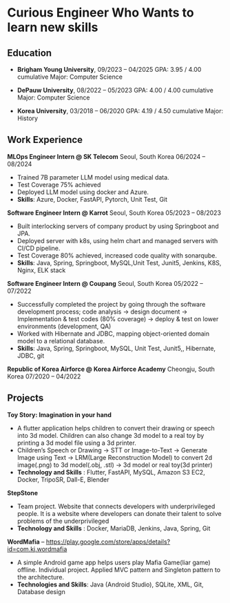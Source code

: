 # Curious Engineer Who Wants to learn new skills

## Education
- **Brigham Young University**, 09/2023 – 04/2025 	GPA: 3.95 / 4.00 cumulative 	Major: Computer Science

- **DePauw University**, 08/2022 – 05/2023			    GPA: 4.00 / 4.00 cumulative	Major: Computer Science

- **Korea University**, 03/2018 – 06/2020			      GPA: 4.19 / 4.50 cumulative	Major: History

## Work Experience

**MLOps Engineer Intern @ SK Telecom** Seoul, South Korea 06/2024 – 08/2024
- Trained 7B parameter LLM model using medical data.
- Test Coverage 75% achieved
- Deployed LLM model using docker and Azure. 
- **Skills**: Azure, Docker, FastAPI, Pytorch, Unit Test, Git

**Software Engineer Intern @ Karrot** Seoul, South Korea 05/2023 – 08/2023
- Built interlocking servers of company product by using Springboot and JPA.
- Deployed server with k8s, using helm chart and managed servers with CI/CD pipeline.
- Test Coverage 80% achieved, increased code quality with sonarqube.
- **Skills**: Java, Spring, Springboot, MySQL,Unit Test, Junit5, Jenkins, K8S, Nginx, ELK stack

**Software Engineer Intern @ Coupang** Seoul, South Korea 05/2022 – 07/2022
- Successfully completed the project by going through the software development process; code analysis -> design document -> Implementation & test codes (80% coverage) -> deploy & test on lower environments (development, QA)
- Worked with Hibernate and JDBC, mapping object-oriented domain model to a relational database.
- **Skills**: Java, Spring, Springboot, MySQL, Unit Test, Junit5,, Hibernate, JDBC, git

**Republic of Korea Airforce @ Korea Airforce Academy** Cheongju, South Korea 07/2020 – 04/2022

## Projects

**Toy Story: Imagination in your hand**
- A flutter application helps children to convert their drawing or speech into 3d model. Children can also change 3d model to a real toy by printing a 3d model file using a 3d printer.
- Children’s Speech or Drawing -> STT or Image-to-Text -> Generate Image using Text -> LRM(Large Reconstruction Model) to convert 2d image(.png) to 3d model(.obj, .stl) -> 3d model or real toy(3d printer)
- **Technology and Skills** : Flutter, FastAPI, MySQL, Amazon S3 EC2, Docker, TripoSR, Dall-E, Blender

**StepStone**
- Team project. Website that connects developers with underprivileged people. It is a website where developers can donate their talent to solve problems of the underprivileged
- **Technology and Skills** : Docker, MariaDB, Jenkins, Java, Spring, Git

**WordMafia** – https://play.google.com/store/apps/details?id=com.kj.wordmafia 
- A simple Android game app helps users play Mafia Game(liar game) offline. Individual project. Applied MVC pattern and Singleton pattern to the architecture.
- **Technologies and Skills**: Java (Android Studio), SQLite, XML, Git, Database design

